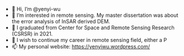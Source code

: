 - 👋 Hi, I’m @yenyi-wu
- 👀 I’m interested in remote sensing. My master dissertation was about the error analysis of InSAR derived DEM.
- 🌱 I graduated from Center for Space and Remote Sensing Research (CSRSR) in 2021. 
- 💞️ I wish to continue my career in remote sensing field, either a P 
- 📫 My personal website: https://yenyiwu.wordpress.com/

<!---
yenyi-wu/yenyi-wu is a ✨ special ✨ repository because its `README.md` (this file) appears on your GitHub profile.
You can click the Preview link to take a look at your changes.
--->
